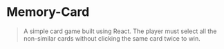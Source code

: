 # Memory-Card
>A simple card game built using React. The player must select all the non-similar cards without clicking the same card twice to win. 
